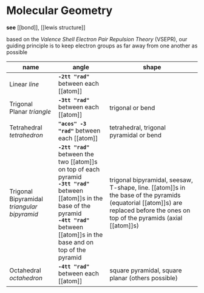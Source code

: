 # Molecular Geometry

**see** [[bond]], [[lewis structure]]

based on the _Valence Shell Electron Pair Repulsion Theory_ (VSEPR), our guiding principle is to keep electron groups as far away from one another as possible

| name                                        | angle                                                                                                                                                                                                                  | shape                                                                                                                                                                           |
| ------------------------------------------- | ---------------------------------------------------------------------------------------------------------------------------------------------------------------------------------------------------------------------- | ------------------------------------------------------------------------------------------------------------------------------------------------------------------------------- |
| Linear _line_                               | **`-2tt "rad"`** between each [[atom]]                                                                                                                                                                                 |                                                                                                                                                                                 |
| Trigonal Planar _triangle_                  | **`-3tt "rad"`** between each [[atom]]                                                                                                                                                                                 | trigonal or bend                                                                                                                                                                |
| Tetrahedral _tetrahedron_                   | **`"acos" -3 "rad"`** between each [[atom]]                                                                                                                                                                            | tetrahedral, trigonal pyramidal or bend                                                                                                                                         |
| Trigonal Bipyramidal _triangular bipyramid_ | **`-2tt "rad"`** between the two [[atom]]s on top of each pyramid <br /> **`-3tt "rad"`** between [[atom]]s in the base of the pyramid <br /> **`-4tt "rad"`** between [[atom]]s in the base and on top of the pyramid | trigonal bipyramidal, seesaw, T-shape, line. [[atom]]s in the base of the pyramids (equatorial [[atom]]s) are replaced before the ones on top of the pyramids (axial [[atom]]s) |
| Octahedral _octahedron_                     | **`-4tt "rad"`** between each [[atom]]                                                                                                                                                                                 | square pyramidal, square planar (others possible)                                                                                                                               |
